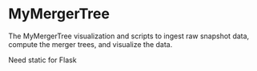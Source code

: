 # MyMergerTree
The MyMergerTree visualization and scripts to ingest raw snapshot data, compute the merger trees, and visualize the data.

Need static for Flask
